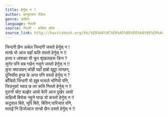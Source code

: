 ```yaml
---
title: हेर्नुस् न !
author: ज्ञानुवाकर पौडेल
genre: कविता
language: नेपाली
source: नेपाली - कविता कोश
source_link: http://kavitakosh.org/kk/%E0%A4%9C%E0%A5%8D%E0%A4%9E%E0%A4%BE%E0%A4%A8%E0%A5%81%E0%A4%B5%E0%A4%BE%E0%A4%95%E0%A4%B0_%E0%A4%AA%E0%A5%8C%E0%A4%A1%E0%A5%87%E0%A4%B2
---
```


जिन्दगी छैन अचेल जिन्दगी जस्तो हेर्नुस् न !  
मान्छे भो आज यहाँ कति सस्तो हेर्नुस् न !!  
हत्या र ध्वंशका यी क्रुर शृंखलाहरू किन ?  
सुनेर पनि सब गर्छन् नसुने जस्तो हेर्नुस् न !!  
कुरा चपाउछन् कोही यहाँ हाम्रो खुट्टा तान्छन्,  
दुनियाँमा हुन्छ के अन्त पनि यस्तो हेर्नुस् न ?  
बाँचियो जिन्दगी यो ख़ुब मजाले भोगियो पनि,  
जिउनुको स्वाद छ तर कति निस्तो हेर्नुस् न !!  
पुरानो चोट बल्झेर आयो फेरि आज दुखेर आयो  
कहिल्यै बिसेक नहुने घाऊ यो कस्तो हेर्नुस् न !!  
कटुवाल बिते, भूपि बिते, बितिन् पारिजात पनि,  
मलाई'नि हिजोआज सन्चो छैन उस्तो हेर्नुस् न !!
